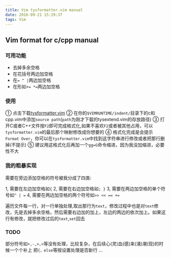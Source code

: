 ```yaml
---
title: Vim tysformatter.vim manual
date: 2016-09-21 15:29:37
tags: Vim
---
```


## Vim format for c/cpp manual

### 可用功能
- 去掉多余空格
- 在花括号两边加空格
- 在`= ^ |`两边加空格
- 在形如`+= *=`两边加空格

<!-- more -->
### 使用
① 点击下载[tysformatter.vim](https://github.com/tsfissure/vim/tree/master/indent)
② 在你的`$VIMRUNTIME/indent/`目录下的c和cpp.vim中添加`source path`(`path`为刚才下载的tysextend.vim的存放路径)
③ 打开C或者C++文件按`F2`即可完成格式化,如果不喜欢`F2`或者被其他占用，可以`tysformatter.vim`的最后那个映射修改成你想要的
④ 格式化完成是会提示`Format Over`，你可以在`tysformatter.vim`中找到这字符串进行修改或者把那行删掉(不提示)
⑤ 建议用这格式化后再加一个`gg=G`命令缩进，因为我没加缩进，必要性不大

### 我的粗暴实现
需要在旁边添加空格的符号被我分成了四类:
> 
  1, 需要在左边加空格如`{`
  2, 需要在右边加空格如`; }`
  3, 需要在两边加空格的单个符号如`^ | =`
  4, 需要在两边加空格的两个符号如`>> << == +=`
> 

遍历文件每一行，对一行单独处理,取出那行为`text`，修改过程中也是对`text`修改，先是去掉多余空格，然后需要右边加的加上，左边的两边的依次加上。如果这行有修改，就把修改过后的`text`,`set`回去

### TODO
部分符号如`+,-,>,<`等没有处理，比较复杂，在后续心(灵)血(感)来(涌)潮(现)的时候一个个补上
把`{，else`等按设置处理是否新行
...